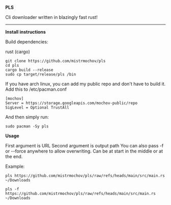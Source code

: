 **PLS**

Cli downloader written in blazingly fast rust!
__________________________________________________________________________________________________________________________________________________________________________________________

**Install instructions**

Build dependencies:

rust (cargo)

 ```shell
git clone https://github.com/mistrmochov/pls
cd pls
cargo build --release
sudo cp target/release/pls /bin
```

If you have arch linux, you can add my public repo and don't have to build it. Add this to /etc/pacman.conf
 ```shell
[mochov]
Server = https://storage.googleapis.com/mochov-public/repo
SigLevel = Optional TrustAll
```

And then simply run:
 ```shell
sudo pacman -Sy pls
```

**Usage**

First argument is URL
Second argument is output path
You can also pass -f or --force anywhere to allow overwriting. Can be at start in the middle or at the end.

Example:
 ```shell
pls https://github.com/mistrmochov/pls/raw/refs/heads/main/src/main.rs ~/Downloads
```
```shell
pls -f https://github.com/mistrmochov/pls/raw/refs/heads/main/src/main.rs ~/Downloads
```
